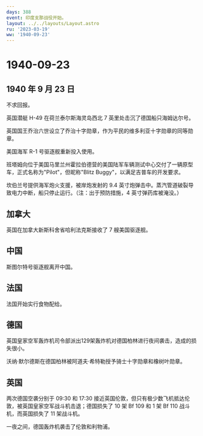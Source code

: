 ```yaml
---
days: 388
event: 印度支那战役开始。
layout: ../../layouts/Layout.astro
ru: '2023-03-19'
ww: '1940-09-23'
---
```


# 1940-09-23

## 1940 年 9 月 23 日

不求回报。

英国潜艇 H-49 在荷兰泰尔斯海灵岛西北 7 英里处击沉了德国船只海姆达尔号。

英国国王乔治六世设立了乔治十字勋章，作为平民的维多利亚十字勋章的同等勋章。

美国海军 R-1 号驱逐舰重新投入使用。

班塔姆向位于美国马里兰州霍拉伯德营的美国陆军车辆测试中心交付了一辆原型车，正式名称为"Pilot"，但昵称"Blitz
Buggy"，以满足吉普车的开发要求。

坎伯兰号提供海军炮火支援，被岸炮发射的 9.4
英寸炮弹击中。蒸汽管道破裂导致电力中断，船只停止运行。（注：出于预防措施，4
英寸弹药库被淹没。）

## 加拿大

英国在加拿大新斯科舍省哈利法克斯接收了 7 艘美国驱逐舰。

## 中国

斯图尔特号驱逐舰离开中国。

## 法国

法国开始实行食物配给。

## 德国

英国皇家空军轰炸机司令部派出129架轰炸机对德国柏林进行夜间袭击，造成的损失很小。

沃纳·默尔德斯在德国柏林被阿道夫·希特勒授予骑士十字勋章和橡树叶勋章。

## 英国

两次德国空袭分别于 09:30 和 17:30
接近英国伦敦，但只有极少数飞机抵达伦敦，被英国皇家空军战斗机击退；德国损失了
10 架 Bf 109 和 1 架 Bf 110 战斗机，而英国损失了 11 架战斗机。

一夜之间，德国轰炸机袭击了伦敦和利物浦。